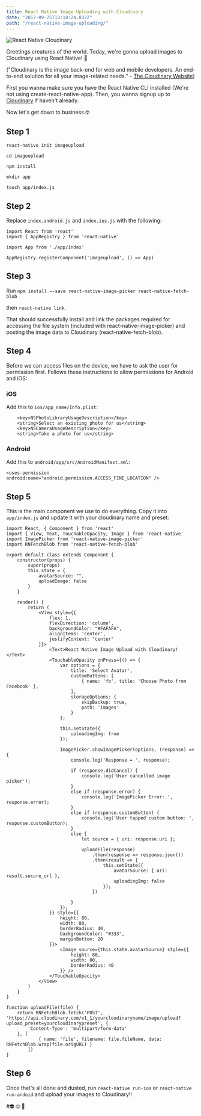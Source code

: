 ```yaml
---
title: React Native Image Uploading with Cloudinary
date: "2017-09-25T13:18:24.832Z"
path: "/react-native-image-uploading/"
---
```


![React Native Cloudinary](https://cloudinary-res.cloudinary.com/image/upload/c_fill,w_770/dpr_1.0/React_Progressive_Web_App_2000x1100.png)

Greetings creatures of the world. Today, we're gonna upload images to Cloudinary using React Native! 😬

("Cloudinary is the image back-end for web and mobile developers. An end-to-end solution for all your image-related needs." - [The Cloudinary Website](https://cloudinary.com))

First you wanna make sure you have the React Native CLI installed (We're not using create-react-native-app). Then, you wanna signup up to [Cloudinary](https://cloudinary.com) if haven't already.

Now let's get down to business.🤓

## Step 1

`react-native init imageupload`

`cd imageupload`

`npm install`

`mkdir app`

`touch app/index.js`

## Step 2

Replace `index.android.js` and `index.ios.js` with the following:

```
import React from 'react'
import { AppRegistry } from 'react-native'

import App from './app/index'

AppRegistry.registerComponent('imageupload', () => App)
```

## Step 3

Run `npm install —-save react-native-image-picker react-native-fetch-blob`

then `react-native link`.

That should successfully install and link the packages required for accessing the file system (included with react-native-image-picker) and posting the image data to Cloudinary (react-native-fetch-blob).

## Step 4

Before we can access files on the device, we have to ask the user for permission first. Follows these instructions to allow permissions for Android and iOS:

### iOS
Add this to `ios/app_name/Info.plist`:

```
    <key>NSPhotoLibraryUsageDescription</key>
    <string>Select an existing photo for us</string>
    <key>NSCameraUsageDescription</key>
    <string>Take a photo for us</string>

```

### Android
Add this to `android/app/src/AndroidManifest.xml`:

```
<uses-permission android:name="android.permission.ACCESS_FINE_LOCATION" />
```

## Step 5

This is the main component we use to do everything. Copy it into `app/index.js` and update it with your cloudinary name and preset:

```
import React, { Component } from 'react'
import { View, Text, TouchableOpacity, Image } from 'react-native'
import ImagePicker from 'react-native-image-picker'
import RNFetchBlob from 'react-native-fetch-blob'

export default class extends Component {
    constructor(props) {
        super(props)
        this.state = {
            avatarSource: "",
            uploadImage: false
        }
    }

    render() {
        return (
            <View style={{
                flex: 1,
                flexDirection: 'column',
                backgroundColor: "#FAFAFA",
                alignItems: 'center',
                justifyContent: "center"
            }}>
                <Text>React Native Image Upload with Cloudinary!</Text>
                <TouchableOpacity onPress={() => {
                    var options = {
                        title: 'Select Avatar',
                        customButtons: [
                            { name: 'fb', title: 'Choose Photo from Facebook' },
                        ],
                        storageOptions: {
                            skipBackup: true,
                            path: 'images'
                        }
                    };

                    this.setState({
                        uploadingImg: true
                    });

                    ImagePicker.showImagePicker(options, (response) => {
                        console.log('Response = ', response);

                        if (response.didCancel) {
                            console.log('User cancelled image picker');
                        }
                        else if (response.error) {
                            console.log('ImagePicker Error: ', response.error);
                        }
                        else if (response.customButton) {
                            console.log('User tapped custom button: ', response.customButton);
                        }
                        else {
                            let source = { uri: response.uri };

                            uploadFile(response)
                                .then(response => response.json())
                                .then(result => {
                                    this.setState({
                                        avatarSource: { uri: result.secure_url },
                                        uploadingImg: false
                                    });
                                })

                        }
                    });
                }} style={{
                    height: 80,
                    width: 80,
                    borderRadius: 40,
                    backgroundColor: "#333",
                    marginBottom: 20
                }}>
                    <Image source={this.state.avatarSource} style={{
                        height: 80,
                        width: 80,
                        borderRadius: 40
                    }} />
                </TouchableOpacity>
            </View>
        )
    }
}

function uploadFile(file) {
    return RNFetchBlob.fetch('POST', 'https://api.cloudinary.com/v1_1/yourcloudinaryname/image/upload?upload_preset=yourcloudinarypreset', {
        'Content-Type': 'multipart/form-data'
    }, [
            { name: 'file', filename: file.fileName, data: RNFetchBlob.wrap(file.origURL) }
        ])
}
```

## Step 6

Once that's all done and dusted, run `react-native run-ios` or `react-native run-andoid` and upload your images to Cloudinary!!

#👽 🤓 👾



